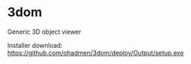# 3dom
Generic 3D object viewer

Installer download: https://github.com/ohadmen/3dom/deploy/Output/setup.exe